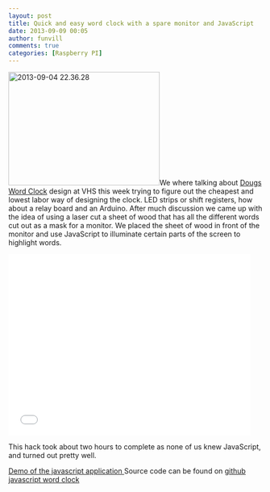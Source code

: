 ```yaml
---
layout: post
title: Quick and easy word clock with a spare monitor and JavaScript
date: 2013-09-09 00:05
author: funvill
comments: true
categories: [Raspberry PI]
---
```

<a href="http://blog.abluestar.com/public/uploads/2013/09/2013-09-04-22.36.28.jpg"><img class="alignright size-medium wp-image-3447" alt="2013-09-04 22.36.28" src="http://blog.abluestar.com/public/uploads/2013/09/2013-09-04-22.36.28-300x225.jpg" width="300" height="225" /></a>We where talking about <a href="http://dougswordclock.com/">Dougs Word Clock</a> design at VHS this week trying to figure out the cheapest and lowest labor way of designing the clock. LED strips or shift registers, how about a relay board and an Arduino. After much discussion we came up with the idea of using a laser cut a sheet of wood that has all the different words cut out as a mask for a monitor. We placed the sheet of wood in front of the monitor and use JavaScript to illuminate certain parts of the screen to highlight words.

<iframe src="//www.youtube.com/embed/wbQdQLhIXAw" height="360" width="480" allowfullscreen="" frameborder="0"></iframe>

This hack took about two hours to complete as none of us knew JavaScript, and turned out pretty well.

<a href="http://jsrun.it/Funvill/e6I0">Demo of the javascript application
</a>Source code can be found on <a href="https://github.com/funvill/JavascriptWordClock/blob/master/wordclock.html">github javascript word clock</a>

&nbsp;

&nbsp;
